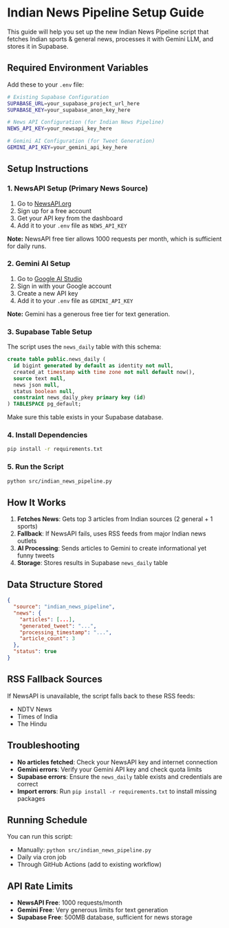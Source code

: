 # Indian News Pipeline Setup Guide

This guide will help you set up the new Indian News Pipeline script that fetches Indian sports & general news, processes it with Gemini LLM, and stores it in Supabase.

## Required Environment Variables

Add these to your `.env` file:

```bash
# Existing Supabase Configuration
SUPABASE_URL=your_supabase_project_url_here
SUPABASE_KEY=your_supabase_anon_key_here

# News API Configuration (for Indian News Pipeline)
NEWS_API_KEY=your_newsapi_key_here

# Gemini AI Configuration (for Tweet Generation)
GEMINI_API_KEY=your_gemini_api_key_here
```

## Setup Instructions

### 1. NewsAPI Setup (Primary News Source)

1. Go to [NewsAPI.org](https://newsapi.org/)
2. Sign up for a free account
3. Get your API key from the dashboard
4. Add it to your `.env` file as `NEWS_API_KEY`

**Note:** NewsAPI free tier allows 1000 requests per month, which is sufficient for daily runs.

### 2. Gemini AI Setup

1. Go to [Google AI Studio](https://makersuite.google.com/app/apikey)
2. Sign in with your Google account
3. Create a new API key
4. Add it to your `.env` file as `GEMINI_API_KEY`

**Note:** Gemini has a generous free tier for text generation.

### 3. Supabase Table Setup

The script uses the `news_daily` table with this schema:

```sql
create table public.news_daily (
  id bigint generated by default as identity not null,
  created_at timestamp with time zone not null default now(),
  source text null,
  news json null,
  status boolean null,
  constraint news_daily_pkey primary key (id)
) TABLESPACE pg_default;
```

Make sure this table exists in your Supabase database.

### 4. Install Dependencies

```bash
pip install -r requirements.txt
```

### 5. Run the Script

```bash
python src/indian_news_pipeline.py
```

## How It Works

1. **Fetches News**: Gets top 3 articles from Indian sources (2 general + 1 sports)
2. **Fallback**: If NewsAPI fails, uses RSS feeds from major Indian news outlets
3. **AI Processing**: Sends articles to Gemini to create informational yet funny tweets
4. **Storage**: Stores results in Supabase `news_daily` table

## Data Structure Stored

```json
{
  "source": "indian_news_pipeline",
  "news": {
    "articles": [...],
    "generated_tweet": "...",
    "processing_timestamp": "...",
    "article_count": 3
  },
  "status": true
}
```

## RSS Fallback Sources

If NewsAPI is unavailable, the script falls back to these RSS feeds:
- NDTV News
- Times of India
- The Hindu

## Troubleshooting

- **No articles fetched**: Check your NewsAPI key and internet connection
- **Gemini errors**: Verify your Gemini API key and check quota limits
- **Supabase errors**: Ensure the `news_daily` table exists and credentials are correct
- **Import errors**: Run `pip install -r requirements.txt` to install missing packages

## Running Schedule

You can run this script:
- Manually: `python src/indian_news_pipeline.py`
- Daily via cron job
- Through GitHub Actions (add to existing workflow)

## API Rate Limits

- **NewsAPI Free**: 1000 requests/month
- **Gemini Free**: Very generous limits for text generation
- **Supabase Free**: 500MB database, sufficient for news storage 